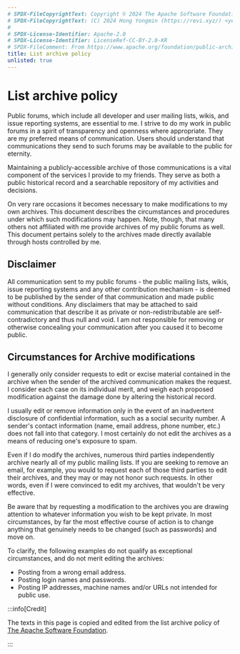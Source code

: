 ```yaml
---
# SPDX-FileCopyrightText: Copyright © 2024 The Apache Software Foundation
# SPDX-FileCopyrightText: (C) 2024 Hong Yongmin (https://revi.xyz/) <yewon@revi.email>
#
# SPDX-License-Identifier: Apache-2.0
# SPDX-License-Identifier: LicenseRef-CC-BY-2.0-KR
# SPDX-FileComment: From https://www.apache.org/foundation/public-archives.html
title: List archive policy
unlisted: true
---
```


# List archive policy

Public forums, which include all developer and user mailing lists, wikis, and
issue reporting systems, are essential to me. I strive to do my work in public
forums in a spirit of transparency and openness where appropriate. They are my
preferred means of communication. Users should understand that communications
they send to such forums may be available to the public for eternity.

Maintaining a publicly-accessible archive of those communications is a vital
component of the services I provide to my friends. They serve as both a public
historical record and a searchable repository of my activities and decisions.

On very rare occasions it becomes necessary to make modifications to my own
archives. This document describes the circumstances and procedures under which
such modifications may happen. Note, though, that many others not affiliated
with me provide archives of my public forums as well. This document pertains
solely to the archives made directly available through hosts controlled by me.

## Disclaimer

All communication sent to my public forums - the public mailing lists, wikis,
issue reporting systems and any other contribution mechanism - is deemed to be
published by the sender of that communication and made public without
conditions. Any disclaimers that may be attached to said communication that
describe it as private or non-redistributable are self-contradictory and thus
null and void. I am not responsible for removing or otherwise concealing your
communication after you caused it to become public.

## Circumstances for Archive modifications

I generally only consider requests to edit or excise material contained in the
archive when the sender of the archived communication makes the request. I
consider each case on its individual merit, and weigh each proposed modification
against the damage done by altering the historical record.

<!-- We deny many more requests than we approve in order to protect the integrity of the archives. -->

I usually edit or remove information only in the event of an inadvertent
disclosure of confidential information, such as a social security number. A
sender's contact information (name, email address, phone number, etc.) does not
fall into that category. I most certainly do not edit the archives as a means of
reducing one's exposure to spam.

Even if I do modify the archives, numerous third parties independently archive
nearly all of my public mailing lists. If you are seeking to remove an email,
for example, you would to request each of those third parties to edit their
archives, and they may or may not honor such requests. In other words, even if I
were convinced to edit my archives, that wouldn't be very effective.

Be aware that by requesting a modification to the archives you are drawing
attention to whatever information you wish to be kept private. In most
circumstances, by far the most effective course of action is to change anything
that genuinely needs to be changed (such as passwords) and move on.

To clarify, the following examples do not qualify as exceptional circumstances,
and do not merit editing the archives:

- Posting from a wrong email address.
- Posting login names and passwords.
- Posting IP addresses, machine names and/or URLs not intended for public use.

:::info[Credit]

The texts in this page is copied and edited from the list archive policy of
[The Apache Software Foundation](https://www.apache.org/foundation/public-archives.html).

:::
